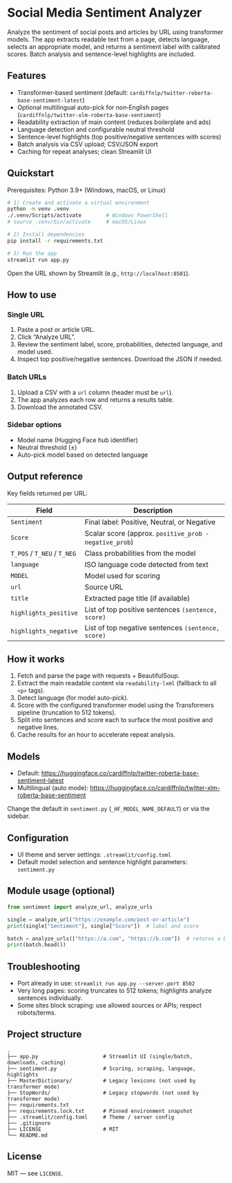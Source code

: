 # Social Media Sentiment Analyzer

Analyze the sentiment of social posts and articles by URL using transformer models. The app extracts readable text from a page, detects language, selects an appropriate model, and returns a sentiment label with calibrated scores. Batch analysis and sentence-level highlights are included.

## Features

- Transformer-based sentiment (default: `cardiffnlp/twitter-roberta-base-sentiment-latest`)
- Optional multilingual auto-pick for non‑English pages (`cardiffnlp/twitter-xlm-roberta-base-sentiment`)
- Readability extraction of main content (reduces boilerplate and ads)
- Language detection and configurable neutral threshold
- Sentence-level highlights (top positive/negative sentences with scores)
- Batch analysis via CSV upload; CSV/JSON export
- Caching for repeat analyses; clean Streamlit UI

## Quickstart

Prerequisites: Python 3.9+ (Windows, macOS, or Linux)

```bash
# 1) Create and activate a virtual environment
python -m venv .venv
./.venv/Scripts/activate        # Windows PowerShell
# source .venv/bin/activate     # macOS/Linux

# 2) Install dependencies
pip install -r requirements.txt

# 3) Run the app
streamlit run app.py
```

Open the URL shown by Streamlit (e.g., `http://localhost:8501`).

## How to use

### Single URL
1. Paste a post or article URL.
2. Click “Analyze URL”.
3. Review the sentiment label, score, probabilities, detected language, and model used.
4. Inspect top positive/negative sentences. Download the JSON if needed.

### Batch URLs
1. Upload a CSV with a `url` column (header must be `url`).
2. The app analyzes each row and returns a results table.
3. Download the annotated CSV.

### Sidebar options
- Model name (Hugging Face hub identifier)
- Neutral threshold (±)
- Auto-pick model based on detected language

## Output reference

Key fields returned per URL:

| Field                  | Description                                                         |
|------------------------|---------------------------------------------------------------------|
| `Sentiment`            | Final label: Positive, Neutral, or Negative                         |
| `Score`                | Scalar score (approx. `positive_prob - negative_prob`)              |
| `T_POS` / `T_NEU` / `T_NEG` | Class probabilities from the model                         |
| `language`             | ISO language code detected from text                                |
| `MODEL`                | Model used for scoring                                              |
| `url`                  | Source URL                                                          |
| `title`                | Extracted page title (if available)                                 |
| `highlights_positive`  | List of top positive sentences `(sentence, score)`                  |
| `highlights_negative`  | List of top negative sentences `(sentence, score)`                  |

## How it works

1. Fetch and parse the page with requests + BeautifulSoup.
2. Extract the main readable content via `readability-lxml` (fallback to all `<p>` tags).
3. Detect language (for model auto-pick).
4. Score with the configured transformer model using the Transformers pipeline (truncation to 512 tokens).
5. Split into sentences and score each to surface the most positive and negative lines.
6. Cache results for an hour to accelerate repeat analysis.

## Models

- Default: https://huggingface.co/cardiffnlp/twitter-roberta-base-sentiment-latest
- Multilingual (auto mode): https://huggingface.co/cardiffnlp/twitter-xlm-roberta-base-sentiment

Change the default in `sentiment.py` (`_HF_MODEL_NAME_DEFAULT`) or via the sidebar.

## Configuration

- UI theme and server settings: `.streamlit/config.toml`
- Default model selection and sentence highlight parameters: `sentiment.py`

## Module usage (optional)

```python
from sentiment import analyze_url, analyze_urls

single = analyze_url("https://example.com/post-or-article")
print(single["Sentiment"], single["Score"])  # label and score

batch = analyze_urls(["https://a.com", "https://b.com"])  # returns a DataFrame
print(batch.head())
```

## Troubleshooting

- Port already in use: `streamlit run app.py --server.port 8502`
- Very long pages: scoring truncates to 512 tokens; highlights analyze sentences individually.
- Some sites block scraping: use allowed sources or APIs; respect robots/terms.

## Project structure

```
.
├── app.py                     # Streamlit UI (single/batch, downloads, caching)
├── sentiment.py               # Scoring, scraping, language, highlights
├── MasterDictionary/          # Legacy lexicons (not used by transformer mode)
├── StopWords/                 # Legacy stopwords (not used by transformer mode)
├── requirements.txt
├── requirements.lock.txt      # Pinned environment snapshot
├── .streamlit/config.toml     # Theme / server config
├── .gitignore
├── LICENSE                    # MIT
└── README.md
```

## License

MIT — see `LICENSE`.